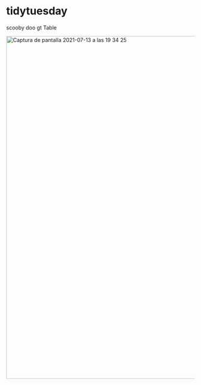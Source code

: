 
# tidytuesday
scooby doo gt Table

<img width="916" alt="Captura de pantalla 2021-07-13 a las 19 34 25" src="https://user-images.githubusercontent.com/56939175/125499153-b40bf523-2dc0-4874-b048-6ef9610d9fd1.png">
